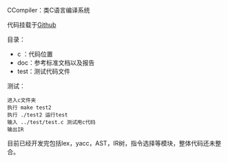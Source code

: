CCompiler：类C语言编译系统

代码挂载于[Github](https://github.com/greyring/CCompiler)

目录：

* c ：代码位置
* doc：参考标准文档以及报告
* test：测试代码文件

测试：
    
    进入c文件夹
    执行 make test2
    执行 ./test2 运行test
    输入 ../test/test.c 测试用c代码
    输出IR

目前已经开发完包括lex，yacc，AST，IR树，指令选择等模块，整体代码还未整合。



